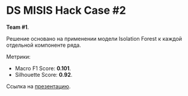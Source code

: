 # DS MISIS Hack Case #2

**Team #1**.

Решение основано на применении модели Isolation Forest к каждой отдельной компоненте ряда.

Метрики:

* Macro F1 Score: **0.101**.
* Silhouette Score: **0.92**.

Ссылка на [презентацию](https://www.figma.com/proto/7TC0Rb4KJ0AwfRC6x2lsHx/Presentation-DS-MISIS-HACK?node-id=0-1&t=00joSV0Sqxd4L9dj-1).
